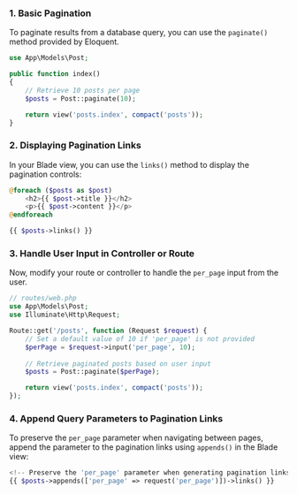 ### 1. Basic Pagination

To paginate results from a database query, you can use the `paginate()` method provided by Eloquent.
```php
use App\Models\Post;

public function index()
{
    // Retrieve 10 posts per page
    $posts = Post::paginate(10);

    return view('posts.index', compact('posts'));
}
```
### 2. Displaying Pagination Links

In your Blade view, you can use the `links()` method to display the pagination controls:
```php
@foreach ($posts as $post)
    <h2>{{ $post->title }}</h2>
    <p>{{ $post->content }}</p>
@endforeach

{{ $posts->links() }}
```
### 3. Handle User Input in Controller or Route

Now, modify your route or controller to handle the `per_page` input from the user.
```php
// routes/web.php
use App\Models\Post;
use Illuminate\Http\Request;

Route::get('/posts', function (Request $request) {
    // Set a default value of 10 if 'per_page' is not provided
    $perPage = $request->input('per_page', 10);
    
    // Retrieve paginated posts based on user input
    $posts = Post::paginate($perPage);

    return view('posts.index', compact('posts'));
});
```
### 4. Append Query Parameters to Pagination Links

To preserve the `per_page` parameter when navigating between pages, append the parameter to the pagination links using `appends()` in the Blade view:
```php
<!-- Preserve the 'per_page' parameter when generating pagination links -->
{{ $posts->appends(['per_page' => request('per_page')])->links() }}
```
